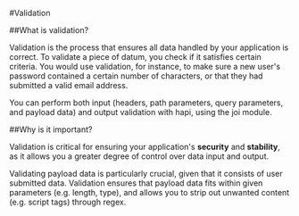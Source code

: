 #Validation

##What is validation?

Validation is the process that ensures all data handled by your application is correct. To validate a piece of datum, you check if it satisfies certain criteria. You would use validation, for instance, to make sure a new user's password contained a certain number of characters, or that they had submitted a valid email address.

You can perform both input (headers, path parameters, query parameters, and payload data) and output validation with hapi, using the joi module.

##Why is it important?

Validation is critical for ensuring your application's __security__ and __stability__, as it allows you a greater degree of control over data input and output. 

Validating payload data is particularly crucial, given that it consists of user submitted data. Validation ensures that payload data fits within given parameters (e.g. length, type), and allows you to strip out unwanted content (e.g. script tags) through regex.

